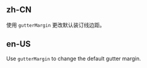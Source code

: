 ## zh-CN

使用 `gutterMargin` 更改默认装订线边距。

## en-US

Use `gutterMargin` to change the default gutter margin.
